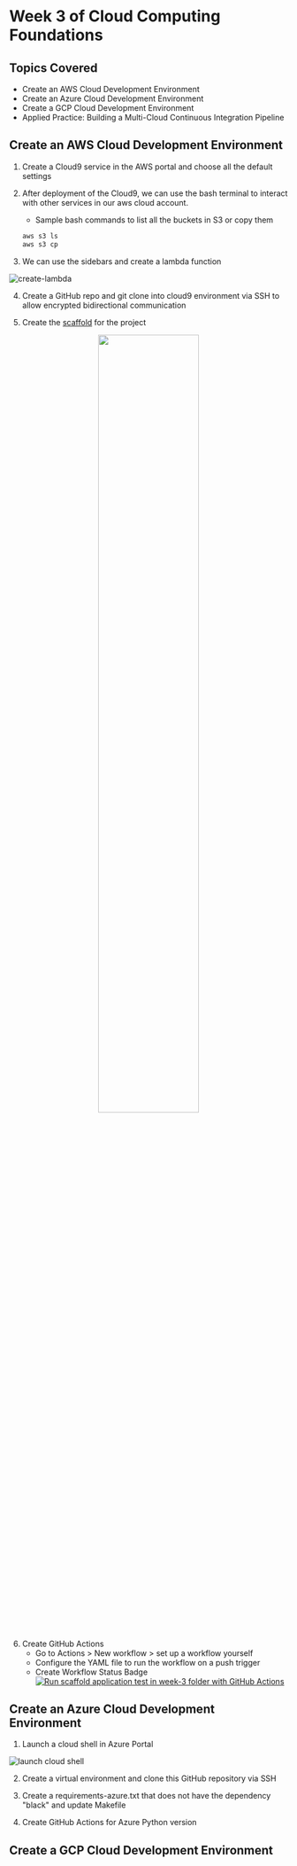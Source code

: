 # Week 3 of Cloud Computing Foundations

## Topics Covered
- Create an AWS Cloud Development Environment
- Create an Azure Cloud Development Environment
- Create a GCP Cloud Development Environment
- Applied Practice: Building a Multi-Cloud Continuous Integration Pipeline

## Create an AWS Cloud Development Environment
1. Create a Cloud9 service in the AWS portal and choose all the default settings
2. After deployment of the Cloud9, we can use the bash terminal to interact with other services in our aws cloud account.

    * Sample bash commands to list all the buckets in S3 or copy them
    ```bash
    aws s3 ls
    aws s3 cp
    ```
3. We can use the sidebars and create a lambda function 

![create-lambda](https://user-images.githubusercontent.com/92244042/179402103-6636b745-70e7-4061-bd9a-d677f98a04c2.png)

4. Create a GitHub repo and git clone into cloud9 environment via SSH to allow encrypted bidirectional communication

5. Create the [scaffold](https://github.com/jingyiyanlol/Coursera-Cloud-Computing-Foundations/blob/main/Week-3/scaffold) for the project

<div align='center'>
<img src="https://user-images.githubusercontent.com/92244042/179402446-976b2b1b-56f7-402b-81d4-fb28f5608cd8.png" width="60%">
</div>

6. Create GitHub Actions
    - Go to Actions > New workflow > set up a workflow yourself 
    - Configure the YAML file to run the workflow on a push trigger
    - Create Workflow Status Badge [![Run scaffold application test in week-3 folder with GitHub Actions](https://github.com/jingyiyanlol/Coursera-Cloud-Computing-Foundations/actions/workflows/week-3-aws-scaffold.yml/badge.svg)](https://github.com/jingyiyanlol/Coursera-Cloud-Computing-Foundations/actions/workflows/week-3-aws-scaffold.yml)


## Create an Azure Cloud Development Environment
1. Launch a cloud shell in Azure Portal

![launch cloud shell](https://user-images.githubusercontent.com/92244042/180607421-aa3a5503-3339-4e32-8128-b8b38dcf916c.png)

2. Create a virtual environment and clone this GitHub repository via SSH

4. Create a requirements-azure.txt that does not have the dependency "black" and update Makefile

4. Create GitHub Actions for Azure Python version

## Create a GCP Cloud Development Environment



